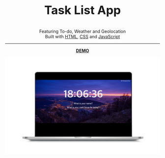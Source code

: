 <p align="center" style="font-size:38px">
<strong>Task List App</strong></p>

<p align="center">
Featuring To-do, Weather and Geolocation <br> Built with <a href="https://www.w3.org/html/" target="blank">HTML</a>, <a href="https://www.w3.org/Style/CSS/Overview.en.html" target="blank">CSS</a> and <a href="https://javascript.info/" target="blank">JavaScript</a></p> 

----
<p align="center">
<a href="https://aleatorik.github.io/task-list-app/"><strong>DEMO</strong></a>

![screenshot of main screen](/images/6.png)
</p>
